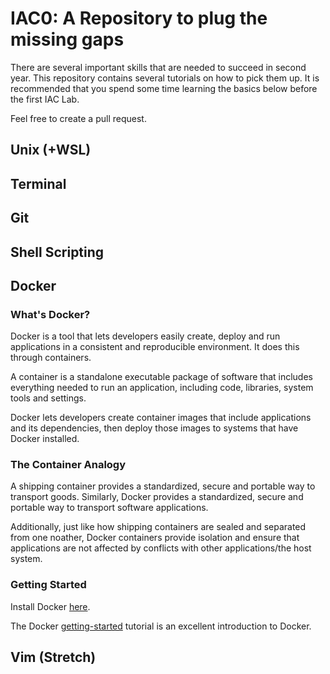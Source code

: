 # IAC0: A Repository to plug the missing gaps

There are several important skills that are needed to succeed in second year. This repository contains several tutorials on how to pick them up. It is recommended that you spend some time learning the basics below before the first IAC Lab.

Feel free to create a pull request.

## Unix (+WSL)

## Terminal

## Git

## Shell Scripting

## Docker

### What's Docker?

Docker is a tool that lets developers easily create, deploy and run applications in a consistent and reproducible environment. It does this through containers.  

A container is a standalone executable package of software that includes everything needed to run an application, including code, libraries, system tools and settings.  

Docker lets developers create container images that include applications and its dependencies, then deploy those images to systems that have Docker installed.

### The Container Analogy

A shipping container provides a standardized, secure and portable way to transport goods. Similarly, Docker provides a standardized, secure and portable way to transport software applications.

Additionally, just like how shipping containers are sealed and separated from one noather, Docker containers provide isolation and ensure that applications are not affected by conflicts with other applications/the host system.

### Getting Started

Install Docker [here](https://www.docker.com/).

The Docker [getting-started](https://docs.docker.com/get-started/02_our_app/) tutorial is an excellent introduction to Docker.

## Vim (Stretch)


